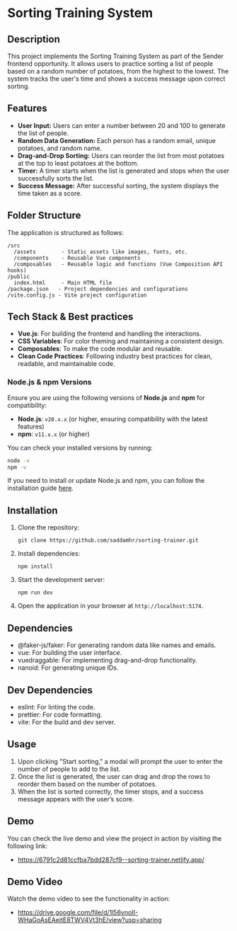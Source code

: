 # Sorting Training System

## Description

This project implements the Sorting Training System as part of the Sender frontend opportunity. It allows users to practice sorting a list of people based on a random number of potatoes, from the highest to the lowest. The system tracks the user's time and shows a success message upon correct sorting.

## Features

- **User Input:** Users can enter a number between 20 and 100 to generate the list of people.
- **Random Data Generation:** Each person has a random email, unique potatoes, and random name.
- **Drag-and-Drop Sorting:** Users can reorder the list from most potatoes at the top to least potatoes at the bottom.
- **Timer:** A timer starts when the list is generated and stops when the user successfully sorts the list.
- **Success Message:** After successful sorting, the system displays the time taken as a score.


## Folder Structure

The application is structured as follows:

```
/src
  /assets        - Static assets like images, fonts, etc.
  /components    - Reusable Vue components
  /composables   - Reusable logic and functions (Vue Composition API hooks)
/public
  index.html     - Main HTML file
/package.json   - Project dependencies and configurations
/vite.config.js - Vite project configuration
```


## Tech Stack & Best practices

- **Vue.js**: For building the frontend and handling the interactions.
- **CSS Variables**: For color theming and maintaining a consistent design.
- **Composables**: To make the code modular and reusable.
- **Clean Code Practices**: Following industry best practices for clean, readable, and maintainable code.


### Node.js & npm Versions

Ensure you are using the following versions of **Node.js** and **npm** for compatibility:

- **Node.js**: `v20.x.x` (or higher, ensuring compatibility with the latest features)
- **npm**: `v11.x.x` (or higher)

You can check your installed versions by running:

```bash
node -v
npm -v
```

If you need to install or update Node.js and npm, you can follow the installation guide [here](https://nodejs.org/).

## Installation

1. Clone the repository:
   ```
   git clone https://github.com/saddamhr/sorting-trainer.git
   ```

2. Install dependencies:
   ```
   npm install
   ```

3. Start the development server:
   ```
   npm run dev
   ```

4. Open the application in your browser at `http://localhost:5174`.

## Dependencies
- @faker-js/faker: For generating random data like names and emails.
- vue: For building the user interface.
- vuedraggable: For implementing drag-and-drop functionality.
- nanoid: For generating unique IDs.

## Dev Dependencies
- eslint: For linting the code.
- prettier: For code formatting.
- vite: For the build and dev server.

## Usage

1. Upon clicking "Start sorting," a modal will prompt the user to enter the number of people to add to the list.
2. Once the list is generated, the user can drag and drop the rows to reorder them based on the number of potatoes.
3. When the list is sorted correctly, the timer stops, and a success message appears with the user’s score.

## Demo

You can check the live demo and view the project in action by visiting the following link:

- https://6791c2d81ccfba7bdd287cf9--sorting-trainer.netlify.app/

## Demo Video

Watch the demo video to see the functionality in action:

- https://drive.google.com/file/d/1l56vnoII-WHaGoAsEAejtE8TWV4Vt3hE/view?usp=sharing
